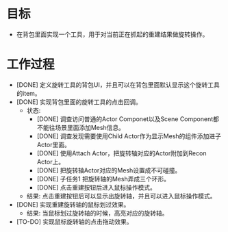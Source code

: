 # 目标
- 在背包里面实现一个工具，用于对当前正在抓起的重建结果做旋转操作。

# 工作过程
- [DONE] 定义旋转工具的背包UI，并且可以在背包里面默认显示这个旋转工具的item。
- [DONE] 实现背包里面的旋转工具的点击回调。
	- 状态:
		- [DONE] 调查访问普通的Actor Componet以及Scene Component都不能往场景里面添加Mesh信息。
		- [DONE] 调查发现需要使用Child Actor作为显示Mesh的组件添加进子Actor里面。
		- [DONE] 使用Attach Actor，把旋转轴对应的Actor附加到Recon Actor上。
		- [DONE] 把旋转轴Actor对应的Mesh设置成不可碰撞。
		- [DONE] 子任务1 把旋转轴的Mesh弄成三个环形。
		- [DONE] 点击重建按钮后进入鼠标操作模式。
	- 结果: 点击重建按钮后可以显示出旋转轴，并且可以进入鼠标操作模式。
- [DONE] 实现重建旋转轴的鼠标划过效果。
	- 结果: 当鼠标划过旋转轴的时候，高亮对应的旋转轴。
- [TO-DO] 实现鼠标旋转轴的点击拖动效果。